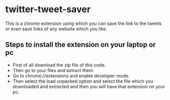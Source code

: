 # twitter-tweet-saver
This is a chrome extension using which you can save the link to the tweets or even save links of any website which you like.

<h2>Steps to install the extension on your laptop or pc</h2>
<ul>
<li>First of all download the zip file of this code.</li>
<li>Then go to your files and extract them.</li>
<li>Go to chrome://extensions and enable developer mode.</li>
<li>Then select the load unpacked option and select the file which you downloaded and extracted and then you will have that extension on your pc.</li>
</ul>
